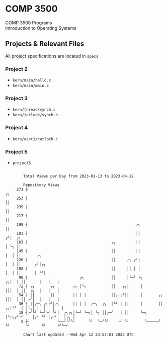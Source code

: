 # COMP 3500
COMP 3500 Programs  
Introduction to Operating Systems  
## Projects & Relevant Files
All project specifications are located in `specs`
### Project 2
- `kern/main/hello.c`
- `kern/main/main.c`
### Project 3
- `kern/thread/synch.c`
- `kern/include/synch.h`
### Project 4
- `kern/asst1/catlock.c`
### Project 5
- `project5`

```

        Total Views per Day from 2023-01-13 to 2023-04-12

        Repository Views
     271 ┼                                                                    ╭╮
     253 ┤                                                                    ││
     235 ┤                                                                    ││
     217 ┤                                                                    ││
     199 ┤                                                ╭╮                  ││
     181 ┤                                                ││                 ╭╯│  ╭╮
     163 ┤                                     ╭╮         ││                 │ ╰╮ ││
     145 ┤                                     ││         ││                 │  │ ││       ╭╮
     126 ┤                                     ││     ╭╮ ╭╯│                 │  │ ││      ╭╯│╭╮
     108 ┤                                     ││     ││ │ │                 │  │ ││      │ ╰╯│
      90 ┤                       ╭╮            ││     │╰─╯ ╰╮              ╭╮│  │ ││      │   │   ╭
      72 ┤ ╭╮       ╭╮        ╭╮ │╰╮           ││   ╭╮│     │              │││  │ ││  ╭╮  │   │   │
      54 ┤ ││       ││        ││ │ │           ││╭╮╭╯││     │       ╭╮     │││  │ ││ ╭╯│  │   │   │
      36 ┤ ││╭─╮ ╭╮╭╯│╭╮      ││ │ │  ╭─╮  ╭╮  │╰╯││ ││     │       ││   ╭╮│╰╯  │ │╰╮│ │  │   │   │
      18 ┤╭╯╰╯ ╰─╯╰╯ ╰╯│  ╭╮╭╮│╰─╯ ╰─╮│ ╰╮ ││╭─╯  ││ ││     ╰─╮     │╰─╮╭╯╰╯    │╭╯ ╰╯ │╭─╯   │╭╮ │
       0 ┼╯            ╰──╯╰╯╰╯      ╰╯  ╰─╯╰╯    ╰╯ ╰╯       ╰─────╯  ╰╯       ╰╯     ╰╯     ╰╯╰─╯

        Chart last updated - Wed Apr 12 23:57:01 2023 UTC
        
```
